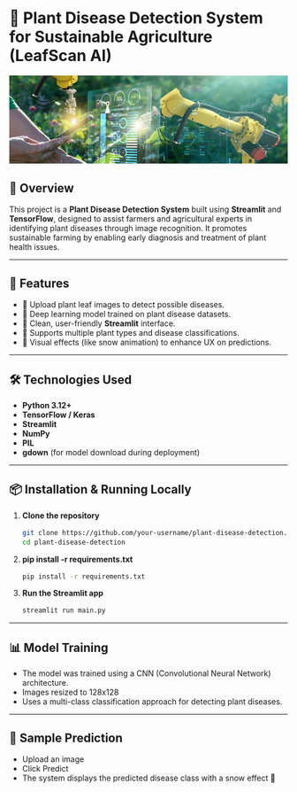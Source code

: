 # 🌿 Plant Disease Detection System for Sustainable Agriculture (LeafScan AI)

![Plant Health](Diseases.png)

## 📌 Overview

This project is a **Plant Disease Detection System** built using **Streamlit** and **TensorFlow**, designed to assist farmers and agricultural experts in identifying plant diseases through image recognition. It promotes sustainable farming by enabling early diagnosis and treatment of plant health issues.

---

## 🚀 Features

- 📸 Upload plant leaf images to detect possible diseases.
- 🧠 Deep learning model trained on plant disease datasets.
- 🎨 Clean, user-friendly **Streamlit** interface.
- 🌱 Supports multiple plant types and disease classifications.
- 🎉 Visual effects (like snow animation) to enhance UX on predictions.

---

## 🛠️ Technologies Used

- **Python 3.12+**
- **TensorFlow / Keras**
- **Streamlit**
- **NumPy**
- **PIL**
- **gdown** (for model download during deployment)

---

## 📦 Installation & Running Locally

1. **Clone the repository**
   ```bash
   git clone https://github.com/your-username/plant-disease-detection.git
   cd plant-disease-detection

2. **pip install -r requirements.txt**
   ```bash
   pip install -r requirements.txt

3. **Run the Streamlit app**
   ```bash
   streamlit run main.py

---

## 📊 Model Training

- The model was trained using a CNN (Convolutional Neural Network) architecture.
- Images resized to 128x128
- Uses a multi-class classification approach for detecting plant diseases.

---

## 📸 Sample Prediction

- Upload an image
-  Click Predict
- The system displays the predicted disease class with a snow effect 🎉
